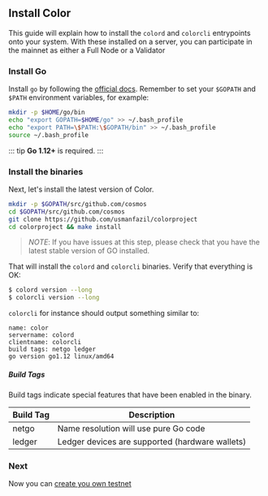 ## Install Color

This guide will explain how to install the `colord` and `colorcli` entrypoints onto your system. With these installed on a server, you can participate in the mainnet as either a Full Node or a Validator

### Install Go

Install `go` by following the [official docs](https://golang.org/doc/install). Remember to set your `$GOPATH` and `$PATH` environment variables, for example:

```bash
mkdir -p $HOME/go/bin
echo "export GOPATH=$HOME/go" >> ~/.bash_profile
echo "export PATH=\$PATH:\$GOPATH/bin" >> ~/.bash_profile
source ~/.bash_profile
```

::: tip
**Go 1.12+** is required.
:::

### Install the binaries

Next, let's install the latest version of Color.

```bash
mkdir -p $GOPATH/src/github.com/cosmos
cd $GOPATH/src/github.com/cosmos
git clone https://github.com/usmanfazil/colorproject
cd colorproject && make install
```

> _NOTE_: If you have issues at this step, please check that you have the latest stable version of GO installed.

That will install the `colord` and `colorcli` binaries. Verify that everything is OK:

```bash
$ colord version --long
$ colorcli version --long
```

`colorcli` for instance should output something similar to:

```
name: color
servername: colord
clientname: colorcli
build tags: netgo ledger
go version go1.12 linux/amd64
```

##### Build Tags

Build tags indicate special features that have been enabled in the binary.

| Build Tag | Description                                     |
| --------- | ----------------------------------------------- |
| netgo     | Name resolution will use pure Go code           |
| ledger    | Ledger devices are supported (hardware wallets) |


<!-- ### Developer Workflow

To test any changes made in the SDK or Tendermint, a `replace` clause needs to be added to `go.mod` providing the correct import path.

- Make appropriate changes
- Add `replace github.com/cosmos/cosmos-sdk => /path/to/clone/cosmos-sdk` to `go.mod`
- Run `make clean install` or `make clean build`
- Test changes -->

### Next

Now you can [create you own testnet](./colord.md)
